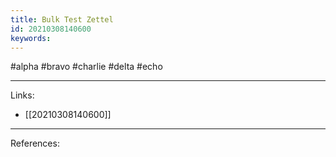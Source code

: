 ```yaml
---
title: Bulk Test Zettel
id: 20210308140600
keywords:
---
```

#alpha #bravo #charlie #delta #echo

---
Links:

- [[20210308140600]]

---
References:
